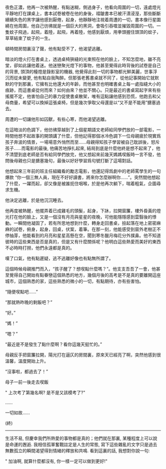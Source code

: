 夜色正濃，他再一次被熱醒，有點迷糊，側過身子，他看向周圍的一切，遠處燈光平靜地打在課桌上，書本試卷被卷在他的身後，褶皺書本已被汗漬浸溼，那些斷斷續續失色的黑字讓他感到厭倦，起身，他靜靜地注視着周遭的一切，書本像行星圍繞在他周圍，他自己彷彿就是一個巨大的黑洞，會吸引吞噬並摧毀周圍的一切。一隻蚊子飛過，起飛，着陸，起飛，再着陸，他感到厭煩，用拳頭握住頭頂的蚊子，草草結束了蚊子的一生。

頓時間房間裏沒了聲，他有點受不了，他渴望逃離。

暗淡的燈火打在書桌上，透過桌椅狹縫的光束照在他的臉上，不知怎麼地，雖不亮堂，卻如此讓他着迷。他迷戀聚光燈下的事物，他甚至覺得此時背後的試卷是自己的背景, 頭頂的檯燈是錄影室的機器, 他覺得此刻一切的事物都光鮮美麗，世事浮沉而從未變更, 他有點自我陶醉。但那張老舊書桌就不同了，從他記事開始它就默默的守到那裏，它擁有比他還大的年齡，而他甚至也明確書桌上每一處指縫大小的痕跡，而這書桌從何而來？如何由來？他並不關心。只是最近的書桌寫起字來有些搖擺不定，他害怕自己的暴力促使書桌散架，唯有這點讓他感到恐慌，他跑去和父母商量，希望可以換掉這張桌椅，但是幾次爭取父母還是以“又不是不能用”搪塞過去。

周遭的一切讓他形如囚獸，有些心寒，而他渴望逃離。

在這暗淡的色調下，他彷彿穿越到了上個星期語文老師給同學們放的一部電影，一時間他想不起故事的開頭講了什麼，但他記得那個冰冷色調下一位母親疲於現實爲孩子奔波的情景，一場場意外悄然而至……母親得知孩子學習被自己耽誤後，怒斥孩子……而電影的最後, 他痛苦地掙扎起來, 結局到底是什麼他終是想不起來了，他不清楚到底老師是否有給同學們放完，他又想起來前幾天媽媽喫飯時一言不發，他問後母親也只是搪塞幾句，最後以好好學習爲句號打斷了這場對話。

他想起來三年前的班主任組織看的勵志電影，他還記得爲劇中的老師罵學生的一句爆款 “你一個三無人員，現在不好好讀書，將來你怎麼辦啊你……”。突然間他想起了什麼，一躍而起，卻又像是被誰扼住咽喉，於是他再次躺下，喘着粗氣，企圖尋求生機。

他決定逃離，於是他沉沉睡去。

他再度被熱醒，他擺弄着已成雞毛的頭髮，起身，下牀，拉開窗簾，樓外昏黃的燈光打在他的臉上，又是一個沒有月亮與星星的夜晚，可他能隱隱感到雲翳後的悸動。一瞬間他凝固了，若有所思地想到什麼，轉身走回書桌，撿起落在地上密密麻麻的試卷，俯身，起身，回桌，伏案，着筆。在那一刻，他能感受到窗外老樹正不停抽芽，他能看到的月亮和星星高懸在空，聞到寒冬臘月梅花分外撲鼻。他不知道彼時的這些東西是否是真的，但是又有什麼關係呢？他明白這些熱愛而美好的東西不必時時打撈，他們永遠都是真的。

嘆了口氣，他有點遲疑，逃不逃離好像也有點無所謂了。

這個時候母親推門而入，“孩子醒了？想喫點什麼嗎？”。他支支吾吾了一會，他甚至覺得自己開始有點眷戀這個熟悉的地方，幾個月後的高考是不是真的要離開這座城市，這個熟悉的家，這些熟悉的微小的一切，有點期待，亦有些害怕。

“隨便喫點吧……”

“那就熱昨晚的剩飯吧？”

“好。”

“媽！”

“嗯？”

“最近是不是發生了點什麼啊？看你這幾天挺忙的。”

母親反手把窗簾拉開，陽光打在逼仄的房間裏，原來天已經亮了啊，突然他感到很溫馨，溫度開始上升。

“沒事啦，都過去了！”

母子一前一後走去喫飯

" 上次考了第幾名啊? 是不是又該模考了?"

......

一切如故……

(終)

---

生活不易, 但慶幸我們所熱愛的事物都是真的；他們就在那裏, 某種程度上可以說是命運的邂逅. 我相信孤軍奮戰註定是人生的常態, 寫下這些雜亂的文字只是過去無數孤立的瞬間渴望得到情緒的釋放和共鳴. 看到這裏的話, 我想對你說一句:

" 加油啊, 就算什麼都沒有, 你一樣一定可以做到更好!"